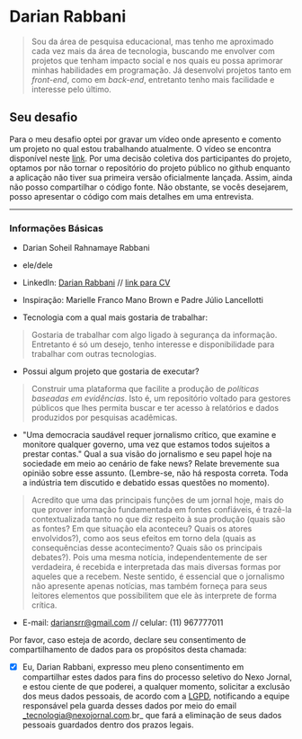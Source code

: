 # Darian Rabbani

> Sou da área de pesquisa educacional, mas tenho me aproximado cada vez mais da área de tecnologia, buscando me envolver com projetos que tenham impacto social e nos quais eu possa aprimorar minhas habilidades em programação. Já desenvolvi projetos tanto em *front-end*, como em *back-end*, entretanto tenho mais facilidade e interesse pelo último.

## Seu desafio

Para o meu desafio optei por gravar um vídeo onde apresento e comento um projeto no qual estou trabalhando atualmente. O vídeo se encontra disponível neste [link](https://www.youtube.com/watch?v=vS8oxXRv1K0).
Por uma decisão coletiva dos participantes do projeto, optamos por não tornar o repositório do projeto público no github enquanto a aplicação não tiver sua primeira versão oficialmente lançada. Assim, ainda não posso compartilhar o código fonte. Não obstante, se vocês desejarem, posso apresentar o código com mais detalhes em uma entrevista.

----

### Informações Básicas

- Darian Soheil Rahnamaye Rabbani

- ele/dele

- LinkedIn: [Darian Rabbani](https://www.linkedin.com/in/darian-rabbani-20b083201/) // [link para CV](https://drive.google.com/file/d/1W5UhzMwa81xA19THdIDo_goJGUFM0e1h/view?usp=sharing)

- Inspiração: 
Marielle Franco
Mano Brown e Padre Júlio Lancellotti

- Tecnologia com a qual mais gostaria de trabalhar:
> Gostaria de trabalhar com algo ligado à segurança da informação. Entretanto é só um desejo, tenho interesse e disponibilidade para trabalhar com outras tecnologias.

- Possui algum projeto que gostaria de executar? 
> Construir uma plataforma que facilite a produção de *políticas baseadas em evidências*. Isto é, um repositório voltado para gestores públicos que lhes permita buscar e ter acesso à relatórios e dados produzidos por pesquisas acadêmicas.  

- "Uma democracia saudável requer jornalismo crítico, que examine e monitore qualquer governo, uma vez que estamos todos sujeitos a prestar contas." Qual a sua visão do jornalismo e seu papel hoje na sociedade em meio ao cenário de fake news? Relate brevemente sua opinião sobre esse assunto. (Lembre-se, não há resposta correta. Toda a indústria tem discutido e debatido essas questões no momento).
> Acredito que uma das principais funções de um jornal hoje, mais do que prover informação fundamentada em fontes confiáveis, é trazê-la contextualizada tanto no que diz respeito à sua produção (quais são as fontes? Em que situação ela aconteceu? Quais os atores envolvidos?), como aos seus efeitos em torno dela (quais as consequências desse acontecimento? Quais são os principais debates?). Pois uma mesma notícia, independentemente de ser verdadeira, é recebida e interpretada das mais diversas formas por aqueles que a recebem. Neste sentido, é essencial que o jornalismo não apresente apenas notícias, mas também forneça para seus leitores elementos que possibilitem que ele às interprete de forma crítica.

- E-mail: dariansrr@gmail.com // celular: (11) 967777011

Por favor, caso esteja de acordo, declare seu consentimento de compartilhamento de dados para os propósitos desta chamada:

- [x] Eu, Darian Rabbani, expresso meu pleno consentimento em compartilhar estes dados para fins do processo seletivo do Nexo Jornal, e estou ciente de que poderei, a qualquer momento, solicitar a exclusão dos meus dados pessoais, de acordo com a [LGPD](http://www.planalto.gov.br/ccivil_03/_ato2015-2018/2018/lei/l13709.htm), notificando a equipe responsável pela guarda desses dados por meio do email _tecnologia@nexojornal.com.br_ que fará a eliminação de seus dados pessoais guardados dentro dos prazos legais.
